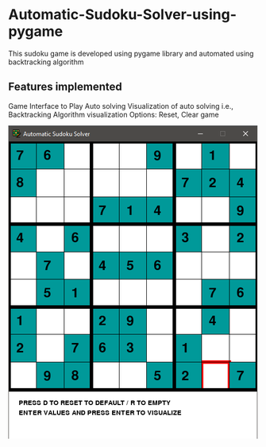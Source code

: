 # Automatic-Sudoku-Solver-using-pygame
This sudoku game is developed using pygame library and automated using backtracking algorithm

## Features implemented
Game Interface to Play
Auto solving
Visualization of auto solving i.e., Backtracking Algorithm visualization
Options: Reset, Clear game

![image1](/1.png)

